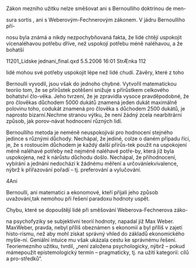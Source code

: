 
Zákon mezního užitku nelze směšovat ani s Bernoulliho doktrínou de men-

sura sortis , ani s Weberovým-Fechnerovým zákonem. V jádru Bernoulliho pří-

nosu byla známá a nikdy nezpochybňovaná fakta, že lidé chtějí uspokojit vícenaléhavou potřebu dříve, než uspokojí potřebu méně naléhavou, a že bohatší

11201_Lidske jednani_final.qxd 5.5.2006 16:01 StrÆnka 112

lidé mohou své potřeby uspokojit lépe než lidé chudí. Závěry, které z toho

Bernoulli vyvodil, jsou však do jednoho chybné. Vytvořil matematickou teoriio tom, že se přírůstek potěšení snižuje s přírůstkem celkového bohatství člo-věka. Jeho tvrzení, že je zpravidla vysoce pravděpodobné, že pro člověkas důchodem 5000 dukátů znamená jeden dukát maximálně polovinu toho, codukát znamená pro člověka s důchodem 2500 dukátů, je naprosto bizarní.Nechme stranou výtku, že není žádný zcela nearbitrární způsob, jak porov-návat hodnocení různých lidí.

Bernoulliho metoda je neméně neuspokojivái pro hodnocení stejného jedince s různými důchody. Nechápal, že jediné, colze o daném případu říci, je, že s rostoucím důchodem je každý další přírůs-tek použit na uspokojení méně naléhavé potřeby než nejméně naléhavé potře-by, která již byla uspokojena, než k nárůstu důchodu došlo. Nechápal, že přihodnocení, vybírání a jednání nedochází k žádnému měření a určováníekvivalence, nýbrž k přiřazování pořadí – tj. preferování a vylučování.

4Ani

Bernoulli, ani matematici a ekonomové, kteří přijali jeho způsob uvažování,tak nemohou při řešení paradoxu hodnoty uspět.

Chybu, které se dopouštějí lidé při směšování Weberova-Fechnerova záko-

na psychofyziky se subjektivní teorií hodnoty, napadal již Max Weber. MaxWeber, pravda, nebyl příliš obeznámen s ekonomií a byl příliš v zajetí histo-rismu, než aby mohl získat správný vhled do základů ekonomického myšle-ní. Geniální intuice mu však ukázala cestu ke správnému řešení. Teoriemezního užitku, tvrdil, „není založena psychologicky, nýbrž – pokud mámepoužít epistemologický termín – pragmaticky, tj. na užití kategorií: cílů a pro-středků“.
